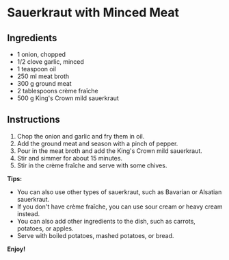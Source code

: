 # Sauerkraut with Minced Meat

## Ingredients

* 1 onion, chopped
* 1/2 clove garlic, minced
* 1 teaspoon oil
* 250 ml meat broth
* 300 g ground meat
* 2 tablespoons crème fraîche
* 500 g King's Crown mild sauerkraut

## Instructions

1. Chop the onion and garlic and fry them in oil.
2. Add the ground meat and season with a pinch of pepper.
3. Pour in the meat broth and add the King's Crown mild sauerkraut.
4. Stir and simmer for about 15 minutes.
5. Stir in the crème fraîche and serve with some chives.

**Tips:**

* You can also use other types of sauerkraut, such as Bavarian or Alsatian sauerkraut.
* If you don't have crème fraîche, you can use sour cream or heavy cream instead.
* You can also add other ingredients to the dish, such as carrots, potatoes, or apples.
* Serve with boiled potatoes, mashed potatoes, or bread.

**Enjoy!**
